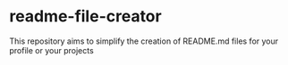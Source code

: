 # readme-file-creator
This repository aims to simplify the creation of README.md files for your profile or your projects
